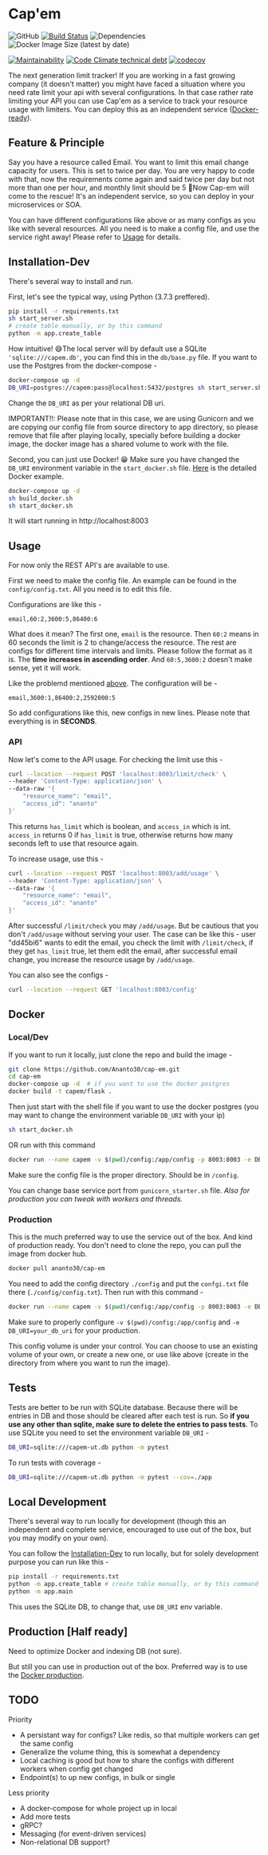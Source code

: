 # Cap'em

![GitHub](https://img.shields.io/github/license/Ananto30/cap-em)
[![Build Status](https://travis-ci.com/Ananto30/cap-em.svg?branch=master)](https://travis-ci.com/Ananto30/cap-em)
![Dependencies](https://img.shields.io/librariesio/github/ananto30/cap-em)
![Docker Image Size (latest by date)](https://img.shields.io/docker/image-size/ananto30/cap-em?logo=docker)

[![Maintainability](https://api.codeclimate.com/v1/badges/620b4efcf9e41d74cb00/maintainability)](https://codeclimate.com/github/Ananto30/cap-em/maintainability)
[![Code Climate technical debt](https://img.shields.io/codeclimate/tech-debt/Ananto30/cap-em?logo=Code%20Climate)](https://codeclimate.com/github/Ananto30/cap-em/trends/technical_debt)
[![codecov](https://codecov.io/gh/Ananto30/cap-em/branch/master/graph/badge.svg)](https://codecov.io/gh/Ananto30/cap-em)

The next generation limit tracker! If you are working in a fast growing company (it doesn't matter) you might have faced a situation where you need rate limit your api with several configurations. In that case rather rate limiting your API you can use Cap'em as a service to track your resource usage with limiters. You can deploy this as an independent service ([Docker-ready](https://hub.docker.com/r/ananto30/cap-em)).

## Feature & Principle

Say you have a resource called Email. You want to limit this email change capacity for users. This is set to twice per day. You are very happy to code with that, now the requirements come again and said twice per day but not more than one per hour, and monthly limit should be 5 🤬Now Cap-em will come to the rescue! It's an independent service, so you can deploy in your microservices or SOA.

You can have different configurations like above or as many configs as you like with several resources. All you need is to make a config file, and use the service right away! Please refer to [Usage](#Usage) for details.

## Installation-Dev

There's several way to install and run.

First, let's see the typical way, using Python (3.7.3 preffered). 
```bash
pip install -r requirements.txt
sh start_server.sh
# create table manually, or by this command
python -m app.create_table
```
How intuitive! 😅The local server will by default use a SQLite `'sqlite:///capem.db'`, you can find this in the `db/base.py` file. If you want to use the Postgres from the docker-compose - 
```bash
docker-compose up -d
DB_URI=postgres://capem:pass@localhost:5432/postgres sh start_server.sh
```
Change the `DB_URI` as per your relational DB uri.

IMPORTANT!!: Please note that in this case, we are using Gunicorn and we are copying our config file from source directory to app directory, so please remove that file after playing locally, specially before building a docker image, the docker image has a shared volume to work with the file.

Second, you can just use Docker! 😁 Make sure you have changed the `DB_URI` environment variable in the `start_docker.sh` file. [Here](#docker) is the detailed Docker example.
```bash
docker-compose up -d
sh build_docker.sh
sh start_docker.sh
```

It will start running in http://localhost:8003

## Usage

For now only the REST API's are available to use.

First we need to make the config file. An example can be found in the `config/config.txt`. All you need is to edit this file.

Configurations are like this - 
```
email,60:2,3600:5,86400:6
```
What does it mean? The first one, `email` is the resource. Then `60:2` means in 60 seconds the limit is 2 to change/access the resource. The rest are configs for different time intervals and limits. Please follow the format as it is. The **time increases in ascending order**. And `60:5,3600:2` doesn't make sense, yet it will work. 

Like the problemd mentioned [above](#feature--principle). The configuration will be - 
```
email,3600:1,86400:2,2592000:5
```
So add configurations like this, new configs in new lines. Please note that everything is in **SECONDS**.

### API

Now let's come to the API usage. For checking the limit use this - 
```bash
curl --location --request POST 'localhost:8003/limit/check' \
--header 'Content-Type: application/json' \
--data-raw '{
	"resource_name": "email",
	"access_id": "ananto"
}'
```
This returns `has_limit` which is boolean, and `access_in` which is int. `access_in` returns 0 if `has_limit` is true, otherwise returns how many seconds left to use that resource again.

To increase usage, use this - 
```bash
curl --location --request POST 'localhost:8003/add/usage' \
--header 'Content-Type: application/json' \
--data-raw '{
	"resource_name": "email",
	"access_id": "ananto"
}'
```
After successful `/limit/check` you may `/add/usage`. But be cautious that you don't `/add/usage` without serving your user. The case can be like this - user "dd45bi6" wants to edit the email, you check the limit with `/limit/check`, if they get `has_limit` true, let them edit the email, after successful email change, you increase the resource usage by `/add/usage`.


You can also see the configs -
```bash
curl --location --request GET 'localhost:8003/config'
```

## Docker

### Local/Dev

If you want to run it locally, just clone the repo and build the image -
```bash
git clone https://github.com/Ananto30/cap-em.git
cd cap-em
docker-compose up -d  # if you want to use the docker postgres
docker build -t capem/flask . 
```

Then just start with the shell file if you want to use the docker postgres (you may want to change the environment variable `DB_URI` with your ip)
```bash
sh start_docker.sh
```
OR run with this command 
```bash
docker run --name capem -v $(pwd)/config:/app/config -p 8003:8003 -e DB_URI=your_db_uri capem/flask
```
Make sure the config file is the proper directory. Should be in `/config`.

You can change base service port from `gunicorn_starter.sh` file. *Also for production you can tweak with workers and threads.*

### Production

This is the much preferred way to use the service out of the box. And kind of production ready. You don't need to clone the repo, you can pull the image from docker hub.
```bash
docker pull ananto30/cap-em
```
You need to add the config directory `./config` and put the `confgi.txt` file there (`./config/config.txt`). Then run with this command - 
```bash
docker run --name capem -v $(pwd)/config:/app/config -p 8003:8003 -e DB_URI=your_db_uri ananto30/cap-em
```
Make sure to properly configure `-v $(pwd)/config:/app/config` and `-e DB_URI=your_db_uri` for your production.

This config volume is under your control. You can choose to use an existing volume of your own, or create a new one, or use like above (create in the directory from where you want to run the image).


## Tests

Tests are better to be run with SQLite database. Because there will be entries in DB and those should be cleared after each test is run. So **if you use any other than sqlite, make sure to delete the entries to pass tests**. To use SQLite you need to set the environment variable `DB_URI` -
```bash
DB_URI=sqlite:///capem-ut.db python -m pytest 
```

To run tests with coverage - 
```bash
DB_URI=sqlite:///capem-ut.db python -m pytest --cov=./app
```

## Local Development

There's several way to run locally for development (though this an independent and complete service, encouraged to use out of the box, but you may modify on your own).

You can follow the [Installation-Dev](#installation-dev) to run locally, but for solely development purpose you can run like this - 

```bash
pip install -r requirements.txt
python -m app.create_table # create table manually, or by this command
python -m app.main
```
This uses the SQLite DB, to change that, use `DB_URI` env variable.


## Production [Half ready]

Need to optimize Docker and indexing DB (not sure).

But still you can use in production out of the box. Preferred way is to use the [Docker production](#production).


## TODO
Priority
- A persistant way for configs? Like redis, so that multiple workers can get the same config
- Generalize the volume thing, this is somewhat a dependency
- Local caching is good but how to share the configs with different workers when config get changed
- Endpoint(s) to up new configs, in bulk or single

Less priority
- A docker-compose for whole project up in local
- Add more tests
- gRPC?
- Messaging (for event-driven services)
- Non-relational DB support?
